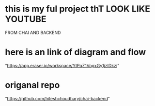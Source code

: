 # this is  my ful project thT LOOK LIKE YOUTUBE

FROM CHAI AND BACKEND


# here is an link of diagram and flow 
"https://app.eraser.io/workspace/YtPqZ1VogxGy1jzIDkzj"

# origanal repo 
"https://github.com/hiteshchoudhary/chai-backend"